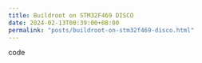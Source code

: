```yaml
---
title: Buildroot on STM32F469 DISCO
date: 2024-02-13T00:39:00+08:00
permalink: "posts/buildroot-on-stm32f469-disco.html"
---
```


code